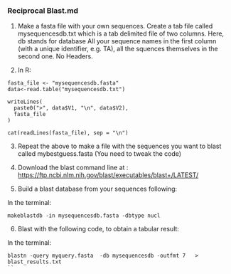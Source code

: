 ### Reciprocal Blast.md

1. Make a fasta file with your own sequences. Create a tab file called mysequencesdb.txt which is a tab delimited file of two columns. Here, db stands for database  All your sequence names in the first column (with a unique identifier, e.g. TA), all the squences themselves in the second one. No Headers.

2. In R:

```
fasta_file <- "mysequencesdb.fasta"
data<-read.table("mysequencesdb.txt")

writeLines(
  paste0(">", data$V1, "\n", data$V2),
  fasta_file
)

cat(readLines(fasta_file), sep = "\n")
```

3. Repeat the above to make a file with the sequences you want to blast called mybestguess.fasta (You need to tweak the code)


4. Download the blast command line at : https://ftp.ncbi.nlm.nih.gov/blast/executables/blast+/LATEST/ 

5. Build a blast database from your sequences following:

In the terminal:
```
makeblastdb -in mysequencesdb.fasta -dbtype nucl
```

6. Blast with the following code, to obtain a tabular result:

In the terminal:

```
blastn -query myquery.fasta  -db mysequencesdb -outfmt 7   >  blast_results.txt
``
